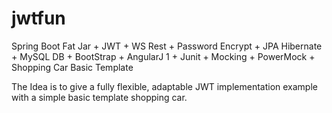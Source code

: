 # jwtfun
Spring Boot Fat Jar + JWT + WS Rest + Password Encrypt + JPA Hibernate + MySQL DB + BootStrap + AngularJ 1 + Junit + Mocking + PowerMock + Shopping Car Basic Template

The Idea is to give a fully flexible, adaptable JWT implementation example with a simple basic template shopping car.
